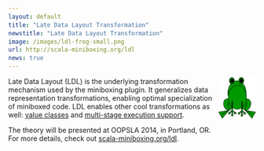 ```yaml
---
layout: default
title: "Late Data Layout Transformation"
newstitle: "Late Data Layout Transformation"
image: /images/ldl-frog-small.png
url: http://scala-miniboxing.org/ldl
news: true
---
```


<!-- jekyll don't be stupid -->

<img src="/images/ldl-frog.png" width="15%" align="right">

Late Data Layout (LDL) is the underlying transformation mechanism used by the miniboxing plugin. It generalizes data representation transformations,
enabling optimal specialization of miniboxed code. LDL enables other cool transformations as well: <a href="https://github.com/miniboxing/value-plugin" target="_blank">value classes</a> and <a href="https://github.com/miniboxing/staging-plugin" target="_blank">multi-stage execution support</a>.

The theory will be presented at OOPSLA 2014, in Portland, OR. <br/>
For more details, check out [scala-miniboxing.org/ldl](/ldl).
